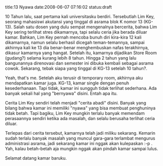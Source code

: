 title:13 Nyawa
date:2008-06-07 07:16:02
status:draft

10 Tahun lalu, saat pertama kali universitasku berdiri. Tersebutlah Lim Key, seorang mahasiswi akutansi yang tinggal di asrama blok K nomor 13 (KG-13). Salah satu dosen yang dulu sempat mengenalnya bercerita, bahwa Lim Key sering terlihat stres dikamarnya, tapi selalu ceria jika berada diluar kamar. Bahkan, Lim Key pernah mencoba bunuh diri kira-kira 12 kali dikamarnya, namun selalu berhasil dicegah teman-temannya, sampai akhirnya kali ke 13 dia benar-benar menghembuskan nafas terakhirnya, dikasur kamarnya yang hangat. Setelah itu, kamarnya dijadikan Store Room (gudang?) selama kurang lebih 8 tahun. Hingga 2 tahun yang lalu bangunannya direnovasi dan semester ini dibuka kembali sebagai asrama cowok. Sekarang, tebak siapa yang tinggal di KG-13 setelah 10 tahun?.<!--more-->

Yeah, that's me. Setelah aku terusir di temporary room, akhirnya aku mendapatkan kamar juga. KG-13, kamar single dengan penuh kesederhanaan. Tapi tidak, kamar ini sungguh tidak terlihat sederhana. Ada banyak sekali hal yang "bernyawa" disini. Entah apa itu.

Cerita Lim Key sendiri telah menjadi "cerita abadi" disini. Banyak yang bilang bahwa kamar ini memiliki "nyawa" yang bisa membuat penghuninya tidak betah. Tapi bagiku, Lim Key mungkin terlalu banyak memendam perasaannya sendiri ketika ada masalah, dan selalu berusaha terlihat ceria diluar.

Terlepas dari cerita tersebut, kamarnya telah jadi miliku sekarang. Kemarin sudah terlalu banyak masalah yang muncul gara-gara terlambat mengurus administrasi asrama, jadi sekarang kamar ini nggak akan kulepaskan :-p . Yah, kalau betah-betah aja mungkin nggak akan pindah kamar sampai lulus.

Selamat datang kamar baruku.